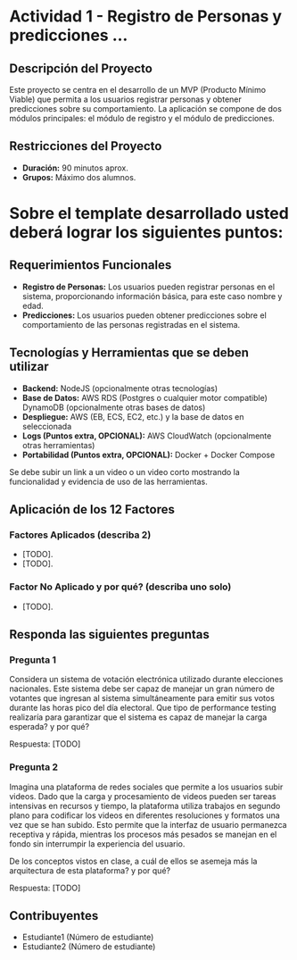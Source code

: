 # Actividad 1 - Registro de Personas y predicciones ...

## Descripción del Proyecto

Este proyecto se centra en el desarrollo de un MVP (Producto Mínimo Viable) que permita a los usuarios registrar personas y obtener predicciones sobre su comportamiento. La aplicación se compone de dos módulos principales: el módulo de registro y el módulo de predicciones.

## Restricciones del Proyecto

- **Duración:** 90 minutos aprox.
- **Grupos:** Máximo dos alumnos.

# Sobre el template desarrollado usted deberá lograr los siguientes puntos:

## Requerimientos Funcionales

- **Registro de Personas:** Los usuarios pueden registrar personas en el sistema, proporcionando información básica, para este caso nombre y edad.
- **Predicciones:** Los usuarios pueden obtener predicciones sobre el comportamiento de las personas registradas en el sistema.

## Tecnologías y Herramientas que se deben utilizar

- **Backend:** NodeJS (opcionalmente otras tecnologías)
- **Base de Datos:** AWS RDS (Postgres o cualquier motor compatible) DynamoDB (opcionalmente otras bases de datos)
- **Despliegue:** AWS (EB, ECS, EC2, etc.) y la base de datos en seleccionada
- **Logs (Puntos extra, OPCIONAL):** AWS CloudWatch (opcionalmente otras herramientas)
- **Portabilidad (Puntos extra, OPCIONAL):** Docker + Docker Compose

Se debe subir un link a un video o un video corto mostrando la funcionalidad y evidencia de uso de las herramientas.

## Aplicación de los 12 Factores

### Factores Aplicados (describa 2)

- [TODO].
- [TODO].

### Factor No Aplicado y por qué? (describa uno solo)

- [TODO].

## Responda las siguientes preguntas

### Pregunta 1

Considera un sistema de votación electrónica utilizado durante elecciones nacionales. Este sistema debe ser capaz de manejar un gran número de votantes que ingresan al sistema simultáneamente para emitir sus votos durante las horas pico del día electoral. Que tipo de performance testing realizaría para garantizar que el sistema es capaz de manejar la carga esperada? y por qué?

Respuesta: [TODO]

### Pregunta 2

Imagina una plataforma de redes sociales que permite a los usuarios subir videos. Dado que la carga y procesamiento de videos pueden ser tareas intensivas en recursos y tiempo, la plataforma utiliza trabajos en segundo plano para codificar los videos en diferentes resoluciones y formatos una vez que se han subido. Esto permite que la interfaz de usuario permanezca receptiva y rápida, mientras los procesos más pesados se manejan en el fondo sin interrumpir la experiencia del usuario.

De los conceptos vistos en clase, a cuál de ellos se asemeja más la arquitectura de esta plataforma? y por qué?

Respuesta: [TODO]

## Contribuyentes

- Estudiante1 (Número de estudiante)
- Estudiante2 (Número de estudiante)
